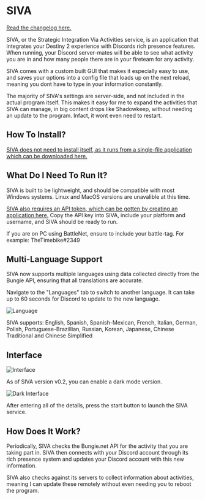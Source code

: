 # SIVA

[Read the changelog here.](https://github.com/TheTimebike/SIVA/blob/master/changelog.md)

SIVA, or the Strategic Integration Via Activities service, is an application that integrates your Destiny 2 experience with Discords rich presence features. When running, your Discord server-mates will be able to see what activity you are in and how many people there are in your fireteam for any activity.

SIVA comes with a custom built GUI that makes it especially easy to use, and saves your options into a config file that loads up on the next reload, meaning you dont have to type in your information constantly.

The majority of SIVA's settings are server-side, and not included in the actual program itself. This makes it easy for me to expand the activities that SIVA can manage, in big content drops like Shadowkeep, without needing an update to the program. Infact, it wont even need to restart.

## How To Install?

[SIVA does not need to install itself, as it runs from a single-file application which can be downloaded here.](https://github.com/TheTimebike/SIVA/releases/)

## What Do I Need To Run It?

SIVA is built to be lightweight, and should be compatible with most Windows systems. Linux and MacOS versions are unavalible at this time.

[SIVA also requires an API token, which can be gotten by creating an application here.](https://www.bungie.net/en/Application)
Copy the API key into SIVA, include your platform and username, and SIVA should be ready to run.

If you are on PC using BattleNet, ensure to include your battle-tag. For example: TheTimebike#2349

## Multi-Language Support

SIVA now supports multiple languages using data collected directly from the Bungie API, ensuring that all translations are accurate.

Navigate to the "Languages" tab to switch to another language. It can take up to 60 seconds for Discord to update to the new language.

![Language](https://raw.githubusercontent.com/TheTimebike/SIVA/master/images/interface_language.PNG)

SIVA supports: English, Spanish, Spanish-Mexican, French, Italian, German, Polish, Portuguese-Brazillian, Russian, Korean, Japanese, Chinese Traditional and Chinese Simplified

## Interface

![Interface](https://raw.githubusercontent.com/TheTimebike/SIVA/master/images/interface.png)

As of SIVA version v0.2, you can enable a dark mode version.

![Dark Interface](https://raw.githubusercontent.com/TheTimebike/SIVA/master/images/interface_dark.png)

After entering all of the details, press the start button to launch the SIVA service.

## How Does It Work?

Periodically, SIVA checks the Bungie.net API for the activity that you are taking part in. SIVA then connects with your Discord account through its rich presence system and updates your Discord account with this new information.

SIVA also checks against its servers to collect information about activities, meaning I can update these remotely without even needing you to reboot the program.
